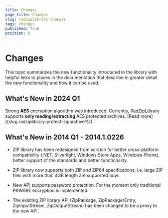 ```yaml
---
title: Changes
page_title: Changes
slug: radziplibrary-changes
tags: changes
published: True
position: 0
---
```


# Changes

This topic summarizes the new functionality introduced in the library with helpful links to places in the documentation that describe in greater detail the new functionality and how it can be used.
      
## What's New in 2024 Q1 

Strong **AES** encryption algorithm was introduced. Currently, RadZipLibrary supports **only reading/extracting** AES protected archives. [Read more]({slug radziplibrary-protect-ziparchive%}).  

## What's New in 2014 Q1 - 2014.1.0226

* ZIP library has been redesigned from scratch for better cross-platform compatibility (.NET, Silverlight, Windows Store Apps, Windows Phone), better support of the standards and better functionality.
            

* ZIP library now supports both ZIP and ZIP64 specifications, i.e. large ZIP files with more than 4GB length are supported now.
            

* New API supports password protection. For the moment only traditional PKWARE encryption is implemented.
            

* The existing ZIP library API (ZipPackage, ZipPackagerEntry, ZipInputStream, ZipOutputStream) has been changed to be a proxy to the new API.
            

